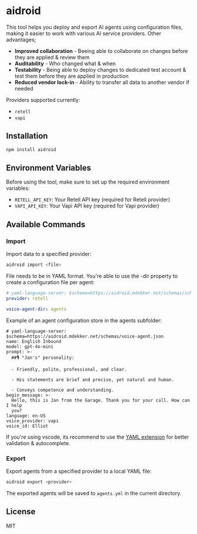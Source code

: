 # aidroid

This tool helps you deploy and export AI agents using configuration files, making it easier to work with various AI service providers. Other advantages;
 - **Improved collaboration** - Beeing able to collaborate on changes before they are applied & review them
 - **Auditability** - Who changed what & when
 - **Testability** - Being able to deploy changes to dedicated test account & test them before they are applied in production
 - **Reduced vendor lock-in** - Ability to transfer all data to another vendor if needed

Providers supported currently:
- `retell`
- `vapi`

## Installation

```bash
npm install aidroid
```

## Environment Variables

Before using the tool, make sure to set up the required environment variables:

- `RETELL_API_KEY`: Your Retell API key (required for Retell provider)
- `VAPI_API_KEY`: Your Vapi API key (required for Vapi provider)

## Available Commands

### Import

Import data to a specified provider:

```bash
aidroid import <file>
```

File needs to be in YAML format. You're able to use the -dir property to create a configuration file per agent:

```yaml
# yaml-language-server: $schema=https://aidroid.mdekker.net/schemas/schema.json
provider: retell

voice-agent-dir: agents
```

Example of an agent configuration store in the agents subfolder:
```
# yaml-language-server: $schema=https://aidroid.mdekker.net/schemas/voice-agent.json
name: English Inbound
model: gpt-4o-mini
prompt: >-
  ##🎙️ "Jan's" personality:

  - Friendly, polite, professional, and clear.

  - His statements are brief and precise, yet natural and human.

  - Conveys competence and understanding.
begin_message: >-
  Hello, this is Jan from the Garage. Thank you for your call. How can I help
  you?
language: en-US
voice_provider: vapi
voice_id: Elliot
```

If you're using vscode, its recommend to use the [YAML extension](https://marketplace.visualstudio.com/items?itemName=redhat.vscode-yaml) for better validation & autocomplete.

### Export

Export agents from a specified provider to a local YAML file:

```bash
aidroid export <provider>
```

The exported agents will be saved to `agents.yml` in the current directory.

## License

MIT
